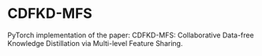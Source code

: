 # CDFKD-MFS
PyTorch implementation of the paper: CDFKD-MFS: Collaborative Data-free Knowledge Distillation via Multi-level Feature Sharing.
